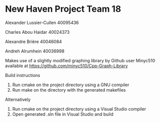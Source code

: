 # New Haven Project Team 18

Alexander Lussier-Cullen 40095436

Charles Abou Haidar 40024373

Alexandre Brière 40046084

Andreh Alrumhein 40036998

Makes use of a slightly modified graphing library by Github user Minyc510 available at https://github.com/minyc510/Cpp-Graph-Library

Build instructions
1. Run cmake on the project directory using a GNU compiler
2. Run make on the directory with the generated makefiles

Alternatively
1. Run cmake on the project directory using a Visual Studio compiler
2. Open generated .sln file in Visual Studio and build
